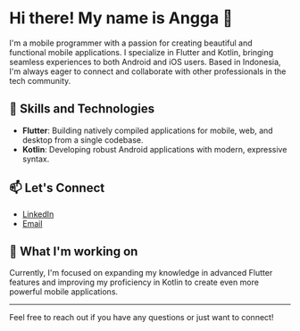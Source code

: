 # Hi there! My name is Angga 👋

I'm a mobile programmer with a passion for creating beautiful and functional mobile applications. I specialize in Flutter and Kotlin, bringing seamless experiences to both Android and iOS users. Based in Indonesia, I'm always eager to connect and collaborate with other professionals in the tech community.

## 🚀 Skills and Technologies

- **Flutter**: Building natively compiled applications for mobile, web, and desktop from a single codebase.
- **Kotlin**: Developing robust Android applications with modern, expressive syntax.

## 📫 Let's Connect

- [LinkedIn](https://www.linkedin.com/in/your-linkedin-profile)
- [Email](mailto:your-email@example.com)

## 🌱 What I'm working on

Currently, I'm focused on expanding my knowledge in advanced Flutter features and improving my proficiency in Kotlin to create even more powerful mobile applications.

----

Feel free to reach out if you have any questions or just want to connect!
